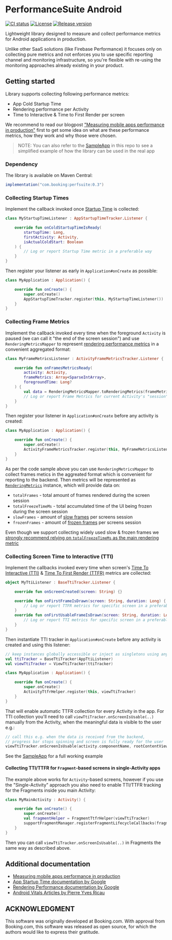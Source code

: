# PerformanceSuite Android

[![CI status](https://github.com/bookingcom/perfsuite-android/actions/workflows/ci.yml/badge.svg)](https://github.com/bookingcom/perfsuite-android/actions/workflows/ci.yml)
[![License](https://img.shields.io/badge/License-Apache_2.0-green.svg)](https://github.com/bookingcom/perfsuite-android/blob/main/LICENSE)
[![Release version](https://img.shields.io/github/release/bookingcom/perfsuite-android.svg?label=Release)](https://github.com/bookingcom/perfsuite-android/releases)

Lightweight library designed to measure and collect performance metrics for Android applications 
in production.

Unlike other SaaS solutions (like Firebase Performance) it focuses only on collecting pure metrics 
and not enforces you to use specific reporting channel and monitoring infrastructure, so you're 
flexible with re-using the monitoring approaches already existing in your product.

## Getting started

Library supports collecting following performance metrics:
- App Cold Startup Time
- Rendering performance per Activity
- Time to Interactive & Time to First Render per screen

We recommend to read our blogpost ["Measuring mobile apps performance in production"](https://medium.com/booking-com-development/measuring-mobile-apps-performance-in-production-726e7e84072f) 
first to get some idea on what are these performance metrics, how they work and why those were chosen.

> NOTE: You can also refer to the [SampleApp](sampleApp/src/main/java/com/booking/perfsuite/app) 
> in this repo to see a simplified example of how the library can be used in the real app

### Dependency

The library is available on Maven Central:
```groovy
implementation("com.booking:perfsuite:0.3")
```

### Collecting Startup Times

Implement the callback invoked once [Startup Time](https://medium.com/booking-com-development/measuring-mobile-apps-performance-in-production-726e7e84072f#e383) is collected:

```kotlin
class MyStartupTimeListener : AppStartupTimeTracker.Listener {

    override fun onColdStartupTimeIsReady(
        startupTime: Long,
        firstActivity: Activity,
        isActualColdStart: Boolean
    ) {
        // Log or report Startup Time metric in a preferable way
    }
}
```

Then register your listener as early in `Application#onCreate` as possible:

```kotlin
class MyApplication : Application() {

    override fun onCreate() {
        super.onCreate()
        AppStartupTimeTracker.register(this, MyStartupTimeListener())
    }
}
```

### Collecting Frame Metrics

Implement the callback invoked every time when the foreground `Activity` is paused 
(we can call it "the end of the screen session") and use `RenderingMetricsMapper` to
represent [rendering performance metrics](https://medium.com/booking-com-development/measuring-mobile-apps-performance-in-production-726e7e84072f#3eca) 
in a convenient aggregated format:

```kotlin
class MyFrameMetricsListener : ActivityFrameMetricsTracker.Listener {

    override fun onFramesMetricsReady(
        activity: Activity,
        frameMetrics: Array<SparseIntArray>,
        foregroundTime: Long?
    ) {
        val data = RenderingMetricsMapper.toRenderingMetrics(frameMetrics, foregroundTime) ?: return
        // Log or report Frame Metrics for current Activity's "session" in a preferable way
    }
}
```

Then register your listener in `Application#onCreate` before any activity is created:

```kotlin
class MyApplication : Application() {

    override fun onCreate() {
        super.onCreate()
        ActivityFrameMetricsTracker.register(this, MyFrameMetricsListener)
    }
}
```

As per the code sample above you can use `RenderingMetricsMapper` to collect frames metics in the aggreated format which is convenient for reporting to the backend.
Then metrics will be represented as [`RenderingMetrics`](src/main/java/com/booking/perfsuite/rendering/RenderingMetrics.kt) instance, which will provide data on:
- `totalFrames` - total amount of frames rendered during the screen session
- `totalFreezeTimeMs` - total accumulated time of the UI being frozen during the screen session
- `slowFrames` - amount of [slow frames](https://firebase.google.com/docs/perf-mon/screen-traces?platform=android#slow-rendering-frames) per screens session
- `frozenFrames` - amount of [frozen frames](https://firebase.google.com/docs/perf-mon/screen-traces?platform=android#frozen-frames) per screens session

Even though we support collecting widely used slow & frozen frames we [strongly recommend relying on `totalFreezeTimeMs` as the main rendering metric](https://medium.com/booking-com-development/measuring-mobile-apps-performance-in-production-726e7e84072f#2d5d)

### Collecting Screen Time to Interactive (TTI)

Implement the callbacks invoked every time when screen's
[Time To Interactive (TTI)](https://medium.com/booking-com-development/measuring-mobile-apps-performance-in-production-726e7e84072f#ad4d) &
[Time To First Render (TTFR)](https://medium.com/booking-com-development/measuring-mobile-apps-performance-in-production-726e7e84072f#f862)
metrics are collected:

```kotlin
object MyTtiListener : BaseTtiTracker.Listener {

    override fun onScreenCreated(screen: String) {}

    override fun onFirstFrameIsDrawn(screen: String, duration: Long) {
        // Log or report TTFR metrics for specific screen in a preferable way
    }
    override fun onFirstUsableFrameIsDrawn(screen: String, duration: Long) {
        // Log or report TTI metrics for specific screen in a preferable way
    }
}
```

Then instantiate TTI tracker in `Application#onCreate` before any activity is created and using this listener:

```kotlin
// keep instances globally accessible or inject as singletons using any preferable DI framework
val ttiTracker = BaseTtiTracker(AppTtiListener)
val viewTtiTracker = ViewTtiTracker(ttiTracker)

class MyApplication : Application() {

    override fun onCreate() {
        super.onCreate()
        ActivityTtfrHelper.register(this, viewTtiTracker)
    }
}
```

That will enable automatic TTFR collection for every Activity in the app.
For TTI collection you'll need to call `viewTtiTracker.onScreenIsUsable(..)` manually from the Activity, 
when the meaningful data is visible to the user e.g.:

```kotlin
// call this e.g. when the data is received from the backend,
// progress bar stops spinning and screen is fully ready for the user
viewTtiTracker.onScreenIsUsable(activity.componentName, rootContentView)
```

See the [SampleApp](sampleApp/src/main/java/com/booking/perfsuite/app) for a full working example

#### Collecting TTI/TTFR for `Fragment`-based screens in single-Activity apps

The example above works for `Activity`-based screens, however if you use the "Single-Activity" approach you also need
to enable TTI/TTFR tracking for the Fragments inside you main Activity:

```kotlin
class MyMainActivity : Activity() {

    override fun onCreate() {
        super.onCreate()
        val fragmentHelper = FragmentTtfrHelper(viewTtiTracker)
        supportFragmentManager.registerFragmentLifecycleCallbacks(fragmentHelper, true)
    }
}
```
Then you can call `viewTtiTracker.onScreenIsUsable(..)` in Fragments the same way as described above. 

## Additional documentation
- [Measuring mobile apps performance in production](https://medium.com/booking-com-development/measuring-mobile-apps-performance-in-production-726e7e84072f) 
- [App Startup Time documentation by Google](https://developer.android.com/topic/performance/vitals/launch-time)
- [Rendering Performance documentation by Google](https://developer.android.com/topic/performance/vitals/render)
- [Android Vitals Articles by Pierre Yves Ricau](https://dev.to/pyricau/series/7827)
  
## ACKNOWLEDGMENT

This software was originally developed at Booking.com. 
With approval from Booking.com, this software was released as open source, 
for which the authors would like to express their gratitude.
